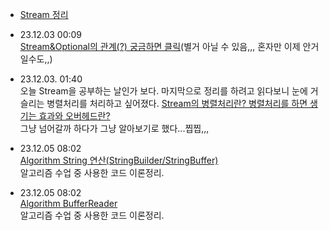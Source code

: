 - [Stream 정리](Stream/README.md)

- 23.12.03 00:09  
[Stream&Optional의 관계(?) 궁금하면 클릭](Stream/Stream&Optional.md)(별거 아닐 수 있음,,, 혼자만 이제 안거일수도,,)

- 23.12.03. 01:40  
오늘 Stream을 공부하는 날인가 보다. 마지막으로 정리를 하려고 읽다보니 눈에 거슬리는 병렬처리를 처리하고 싶어졌다.
[Stream의 병렬처리란? 병렬처리를 하면 생기는 효과와 오버헤드란?](Stream/Stream병렬처리.md)  
그냥 넘어갈까 하다가 그냥 알아보기로 했다...찝찝,,,

- 23.12.05 08:02    
[Algorithm String 연산(StringBuilder/StringBuffer)](Algorithm/String+연산자&StringBuilder&StringBuffer)  
알고리즘 수업 중 사용한 코드 이론정리.

- 23.12.05 08:02  
[Algorithm BufferReader](Algorithm/Buffer&Scanner)  
알고리즘 수업 중 사용한 코드 이론정리.